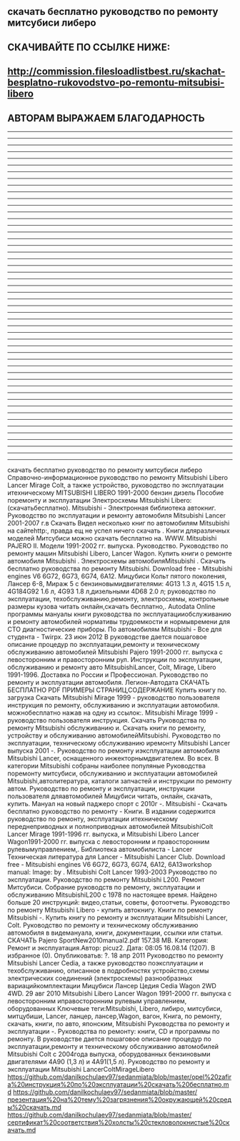 скачать бесплатно руководство по ремонту митсубиси либеро
--------------------------------------------------
СКАЧИВАЙТЕ ПО ССЫЛКЕ НИЖЕ:
--------------------------------------------------
http://commission.filesloadlistbest.ru/skachat-besplatno-rukovodstvo-po-remontu-mitsubisi-libero
--------------------------------------------------
АВТОРАМ ВЫРАЖАЕМ БЛАГОДАРНОСТЬ
--------------------------------------------------
--------------------------------------------------
--------------------------------------------------
--------------------------------------------------
--------------------------------------------------
--------------------------------------------------
--------------------------------------------------
--------------------------------------------------
--------------------------------------------------
--------------------------------------------------
--------------------------------------------------
--------------------------------------------------
--------------------------------------------------
--------------------------------------------------
--------------------------------------------------
--------------------------------------------------
--------------------------------------------------
--------------------------------------------------
--------------------------------------------------
--------------------------------------------------
--------------------------------------------------
--------------------------------------------------
--------------------------------------------------
--------------------------------------------------
--------------------------------------------------
--------------------------------------------------
--------------------------------------------------
--------------------------------------------------
--------------------------------------------------
--------------------------------------------------
--------------------------------------------------
--------------------------------------------------
--------------------------------------------------
--------------------------------------------------
--------------------------------------------------
--------------------------------------------------
--------------------------------------------------
--------------------------------------------------
--------------------------------------------------
--------------------------------------------------
--------------------------------------------------
--------------------------------------------------
--------------------------------------------------
--------------------------------------------------
--------------------------------------------------
--------------------------------------------------
--------------------------------------------------
--------------------------------------------------
--------------------------------------------------
--------------------------------------------------
--------------------------------------------------
скачать бесплатно руководство по ремонту митсубиси либеро Справочно-информационное руководство по ремонту Mitsubishi Libero Lancer  Mirage  Colt, а также устройство, руководство по эксплуатации итехническому  MITSUBISHI LIBERO 1991-2000 бензин  дизель Пособие поремонту и эксплуатации  Электросхемы Mitsubishi Libero: (скачатьбесплатно). Mitsubishi - Электронная библиотека автокниг. Руководство по эксплуатации и ремонту автомобиля Mitsubishi Lancer 2001-2007 г.в Скачать  Видел несколько книг по автомобилям Mitsubishi на сайтеhttp:, правда ещ не успел ничего скачать . Книги дляразличных моделей Митсубиси можно скачать бесплатно на. WWW. Mitsubishi PAJERO II. Модели 1991-2002 гг. выпуска. Руководство. Руководство по ремонту машин Mitsubishi Libero, Lancer Wagon. Купить книги о ремонте автомобиля Mitsubishi . Электросхемы автомобиляMitsubishi . Скачать бесплатно руководства по ремонту Mitsubishi. Download free - Mitsubishi engines V6 6G72, 6G73, 6G74, 6A12. Мицубиси Кольт пятого поколения, Лансер 6-8, Мираж 5 с бензиновымидвигателями: 4G13 1.3 л, 4G15 1.5 л, 4G184G92 1.6 л, 4G93 1.8 л,дизельными 4D68 2.0 л; руководство по эксплуатации, техобслуживанию,ремонту, электросхемы, контрольные размеры кузова читать онлайн,скачать бесплатно,. Autodata Online программы мануалы книги руководства по эксплуатацииобслуживанию и ремонту автомобилей нормативы трудоемкости и нормывремени для СТО диагностические приборы. По автомобилям Mitsubishi - Все для студента - Twirpx. 23 июн 2012  В руководстве дается пошаговое описание процедур по эксплуатации,ремонту и техническому обслуживанию автомобилей Mitsubishi Pajero 1991-2000 гг. выпуска с левосторонним и правосторонним рул.
Инструкции по эксплуатации, обслуживанию и ремонту авто MitsubishiLancer, Colt, Mirage, Libero 1991-1996. Доставка по России и Профессионал. Руководство по ремонту и эксплуатации автомобиля. Легион-Aвтодата  СКАЧАТЬ БЕСПЛАТНО PDF ПРИМЕРЫ СТРАНИЦ,СОДЕРЖАНИЕ Купить книгу по. загрузка Скачать Mitsubishi Mirage 1999 - руководство пользователя инструкция по ремонту, обслуживанию и эксплуатации автомобиля. можнобесплатно нажав на одну из ссылок:. Mitsubishi Mirage 1999 - руководство пользователя  инструкция. Скачать Руководства по ремонту Mitsubishi обслуживанию и. Скачать книги по ремонту, устройству и обслуживанию автомобилейMitsubishi.  Руководство по эксплуатации, техническому обслуживанию иремонту Mitsubishi Lancer выпуска 2001 -. Руководство по ремонту иэксплуатации автомобиля Mitsubishi Lancer, оснащенного инжекторнымдвигателем. Во всех. В категории Mitsubishi собраны наиболее популяные Руководства поремонту митсубиси, обслуживанию и эксплуатации автомобилей Mitsubishi,автолитература, каталоги запчастей и инструкции по ремонту автом. Руководство по ремонту и эксплуатации, инструкции пользователя дляавтомобилей Мицубиси читать, онлайн, скачать, купить. Мануал на новый паджеро спорт с 2010г -. Mitsubishi - Скачать бесплатно руководство по ремонту - Книги. В издании содержится руководство по ремонту, эксплуатации итехническому переднеприводных и полноприводных автомобилей MitsubishiColt  Lancer  Mirage 1991-1996 гг. выпуска, и Mitsubishi Libero  Lancer Wagon1991-2000 гг. выпуска с левосторонним и правосторонним рулевымуправлением,. Библиотека автомобилиста - Lancer
Техническая литература для Lancer - Mitsubishi Lancer Club. Download free - Mitsubishi engines V6 6G72, 6G73, 6G74, 6A12, 6A13workshop manual: Image: by . Mitsubishi Colt Lancer 1993-2003 Руководство по эксплуатации. Руководство по ремонту Mitsubishi L200. Ремонт Митсубиси. Собрание руководств по ремонту, эксплуатации и обслуживанию MitsubishiL200 с 1978 по настоящее время. Найдено больше 20 инструкций: видео,статьи, советы, фотоотчеты. Руководство по ремонту Mitsubishi Libero - купить автокнигу. Книги по ремонту Mitsubishi -. Купить книгу по ремонту и эксплуатации Mitsubishi Lancer, Colt. Руководство по ремонту и техническому обслуживанию автомобиля в видемануала, книги, документации, ссылки или статьи.   СКАЧАТЬ  Pajero SportNew2010manual2.pdf 157.38 MB. Категория: Ремонт и эксплуатация.Автор: picuz2. Дата: 08:05 16.08.14 (1207). В избранное (0). Опубликоватьв: ?. 18 апр 2011  Руководство по ремонту Mitsubishi Lancer Cedia, а также руководство поэксплуатации и техобслуживанию, описанное в подробностях устройство,схемы электрических соединений (электросхемы) разнообразных вариацийкомплектации Мицубиси Лансер Цедия  Cedia Wagon 2WD  4WD. 29 авг 2010  Mitsubishi Libero Lancer Wagon 1991-2000 гг. выпуска с левосторонним иправосторонним рулевым управлением, оборудованных  Ключевые теги:Mitsubishi, Libero, либиро, митсубиси, митцубиши, Lancer, ланцер, лансер,Wagon, вагон, Книга, по ремонту, скачать, книги, по авто, японским,
Mitsubishi Руководства по ремонту и эксплуатации -. Руководства по ремонту: книги, CD и программы по ремонту. В руководстве дается пошаговое описание процедур по эксплуатации,ремонту и техническому обслуживанию автомобилей Mitsubishi Colt с 2004года выпуска, оборудованных бензиновыми двигателями 4A90 (1,3 л) и 4A91(1,5 л). Руководство по ремонту и эксплуатации Mitsubishi LancerColtMirageLibero
https://github.com/danilkochulaev97/sedanmiata/blob/master/opel%20zafira%20инструкция%20по%20эксплуатации%20скачать%20бесплатно.md
https://github.com/danilkochulaev97/sedanmiata/blob/master/презентация%20на%20тему%20загрязнения%20окружающей%20среды%20скачать.md
https://github.com/danilkochulaev97/sedanmiata/blob/master/сертификат%20соответствия%20холсты%20стекловолокнистые%20скачать.md